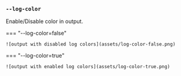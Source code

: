 ### `--log-color`

Enable/Disable color in output.

=== "--log-color=false"

    ![output with disabled log colors](assets/log-color-false.png)

=== "--log-color=true"

    ![output with enabled log colors](assets/log-color-true.png)